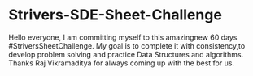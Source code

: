 # Strivers-SDE-Sheet-Challenge
Hello everyone, I am committing myself to this amazingnew 60 days #StriversSheetChallenge. My goal is to complete it with consistency,to develop problem solving and practice Data Structures and algorithms. Thanks Raj Vikramaditya for always coming up with the best for us. 
